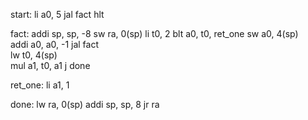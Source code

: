 start:
    li a0, 5
    jal fact
    hlt

fact:
    addi  sp, sp, -8
    sw ra, 0(sp) 
    li t0, 2
    blt a0, t0, ret_one 
    sw a0, 4(sp)   
    addi a0, a0, -1
    jal fact       
    lw t0, 4(sp)   
    mul a1, t0, a1 
    j done

ret_one:
    li a1, 1

done:
    lw ra, 0(sp)
    addi sp, sp, 8 
    jr ra     
